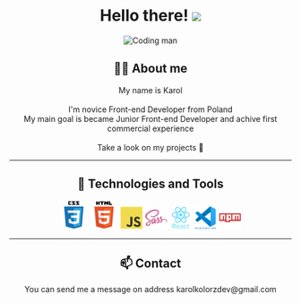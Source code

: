<h1 align="center">
  Hello there!    <img src="https://raw.githubusercontent.com/MartinHeinz/MartinHeinz/master/wave.gif" width="30px" /> 
</h1>

<p align="center">
  <img src="https://raw.githubusercontent.com/abhisheknaiidu/abhisheknaiidu/master/code.gif" alt="Coding man" width="500" height="350" />
</p>

<h2 align="center">
  🙋‍♂️ About me
</h2>
<p align="center">
  My name is Karol <br><br>
  I'm novice Front-end Developer from Poland <br>
  My main goal is became Junior Front-end Developer and achive first commercial experience <br><br>
  Take a look on my projects 🙂
</p>

---
<h2 align="center">
  🔧 Technologies and Tools
</h2>

<p align="center">
  <img src="https://github.com/devicons/devicon/blob/master/icons/css3/css3-original-wordmark.svg" alt="CSS logo" width="50" height="50" /> <img    src="https://github.com/devicons/devicon/blob/master/icons/html5/html5-original-wordmark.svg" alt="HTML logo" width="50" height="50" /> <img src="https://github.com/devicons/devicon/blob/master/icons/javascript/javascript-original.svg" alt="JavaScript logo" width="40" height="40" /> <img src="https://github.com/devicons/devicon/blob/master/icons/sass/sass-original.svg" alt="Sass logo" width="40" height="40" /> <img src="https://github.com/devicons/devicon/blob/master/icons/react/react-original-wordmark.svg" alt="React.js logo" width="40" height="40" /> <img src="https://github.com/devicons/devicon/blob/master/icons/vscode/vscode-original-wordmark.svg" alt="VSCode logo" width="40" height="40" /> <img src="https://github.com/devicons/devicon/blob/master/icons/npm/npm-original-wordmark.svg" alt="npm logo" width="40" height="40" /> 
</p>

---
<h2 align="center">
  📫 Contact
</h2>

<p align="center">
  You can send me a message on address karolkolorzdev@gmail.com
</p>

<!--
**kkolorz/kkolorz** is a ✨ _special_ ✨ repository because its `README.md` (this file) appears on your GitHub profile.

Here are some ideas to get you started:

- 🔭 I’m currently working on ...
- 🌱 I’m currently learning ...
- 👯 I’m looking to collaborate on ...
- 🤔 I’m looking for help with ...
- 💬 Ask me about ...
- 📫 How to reach me: ...
- 😄 Pronouns: ...
- ⚡ Fun fact: ...
-->
